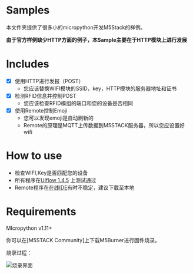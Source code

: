 # Samples

本文件夹提供了很多小的micropython开发M5Stack的样例。

**由于官方样例缺少HTTP方面的例子，本Sample主要在于HTTP模块上进行发展**

# Includes
- [x] 使用HTTP进行发报（POST）
  - 您应该替换WIFI模块的SSID，key，HTTP模块的服务器地址和证书
- [x] 检测RFID信息并控制POST
  - 您应该检查RFID模组的端口和您的设备是否相同
- [x] 使用Remote控制Emoji
  - 您可以发现emoji是自动刷新的
  - Remote的原理是MQTT上传数据到M5STACK服务器，所以您应设置好wifi

# How to use
 - 检查WIFI,Key是否匹配您的设备
 - 所有程序在[UIflow 1.4.5](https://flow.m5stack.com/) 上测试通过
 - Remote程序在[在线IDE](https://flow.m5stack.com/)有时不稳定，建议下载至本地

# Requirements
MIcropython  v1.11+

你可以在[M5STACK Community]上下载M5Burner进行固件烧录。

烧录过程：

![烧录界面](https://img-blog.csdnimg.cn/20200511000423632.png?x-oss-process=image/watermark,type_ZmFuZ3poZW5naGVpdGk,shadow_10,text_aHR0cHM6Ly9ibG9nLmNzZG4ubmV0L3dlaXhpbl80NjIzMzMyMw==,size_16,color_FFFFFF,t_70)
